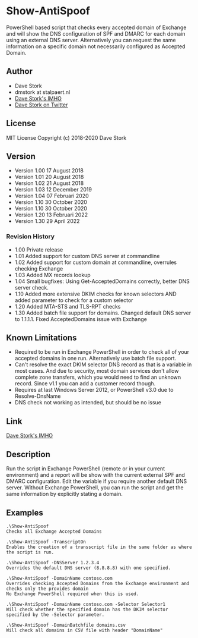 # Show-AntiSpoof  

PowerShell based script that checks every accepted domain of Exchange and will show the DNS configuration of SPF and DMARC for each domain using an external DNS server. Alternatively you can request the same information on a specific domain not necessarily configured as Accepted Domain.

## Author  

- Dave Stork
- dmstork at stalpaert.nl
- [Dave Stork's IMHO](https://dirteam.com/dave)
- [Dave Stork on Twitter](https://twitter.com/dmstork)

## License

MIT License Copyright (c) 2018-2020 Dave Stork

## Version

- Version 1.00    17 August 2018
- Version 1.01    20 August 2018
- Version 1.02    21 August 2018
- Version 1.03    12 December 2019
- Version 1.04    07 Februari 2020
- Version 1.10    30 October 2020
- Version 1.10    30 October 2020
- Version 1.20    13 Februari 2022
- Version 1.30    29 April 2022

### Revision History  

- 1.00    Private release
- 1.01    Added support for custom DNS server at commandline
- 1.02    Added support for custom domain at commandline, overrules checking Exchange
- 1.03    Added MX records lookup
- 1.04    Small bugfixes: Using Get-AcceptedDomains correctly, better DNS server check.
- 1.10    Added more extensive DKIM checks for known selectors AND added parameter to check for a custom selector
- 1.20    Added MTA-STS and TLS-RPT checks
- 1.30    Added batch file support for domains. Changed default DNS server to 1.1.1.1. Fixed AcceptedDomains issue with Exchange

## Known Limitations  

- Required to be run in Exchange PowerShell in order to check all of your accepted domains in one run. Alternatively use batch file support.
- Can't resolve the exact DKIM selector DNS record as that is a variable in most cases. And due to security, most domain services don't allow complete zone transfers, which you would need to find an unknown record. Since v1.1 you can add a customer record though.
- Requires at last Windows Server 2012, or PowerShell v3.0 due to Resolve-DnsName
- DNS check not working as intended, but should be no issue

## Link  

[Dave Stork's IMHO](https://dirteam.com/dave)

## Description

Run the script in Exchange PowerShell (remote or in your current environment) and a report will be show with the current external SPF and DMARC configuration. Edit the variable if you require another default DNS server. Without Exchange PowerShell, you can run the script and get the same information by explicitly stating a domain.

## Examples  

    .\Show-AntiSpoof
    Checks all Exchange Accepted Domains 

    .\Show-AntiSpoof -TranscriptOn 
    Enables the creation of a transscript file in the same folder as where the script is run.

    .\Show-AntiSpoof -DNSServer 1.2.3.4
    Overrides the default DNS server (8.8.8.8) with one specified.
    
    .\Show-AntiSpoof -DomainName contoso.com
    Overrides checking Accepted Domains from the Exchange environment and checks only the provides domain
    No Exchange PowerShell required when this is used.

    .\Show-AntiSpoof -DomainName contoso.com -Selector Selector1
    Will check whether the specified domain has the DKIM selector specified by the -Selector parameter.

    .\Show-AntiSpoof -DomainBatchfile domains.csv
    Will check all domains in CSV file with header "DomainName"
